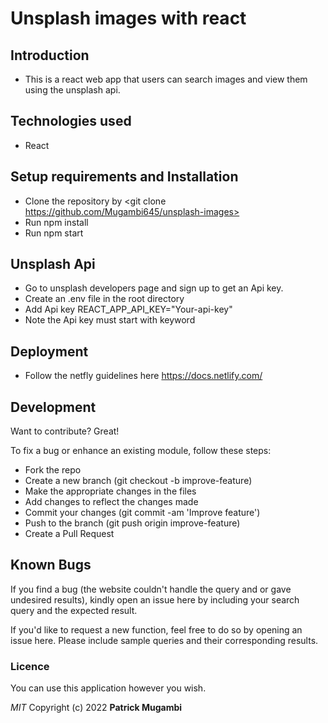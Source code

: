 # Unsplash images with react
## Introduction
 - This is a react web app that users can search images and view them using the unsplash api.
## Technologies used
- React
## Setup requirements and Installation
- Clone the repository by <git clone https://github.com/Mugambi645/unsplash-images>
- Run npm install
- Run npm start
## Unsplash Api
- Go to unsplash developers page and sign up to get an Api key.
- Create an .env file in the root directory
- Add Api key REACT_APP_API_KEY="Your-api-key"
- Note the Api key must start with <REACT-APP> keyword
## Deployment
- Follow the netfly guidelines here <https://docs.netlify.com/>
## Development
Want to contribute? Great!

To fix a bug or enhance an existing module, follow these steps:
- Fork the repo
- Create a new branch (git checkout -b improve-feature)
- Make the appropriate changes in the files
- Add changes to reflect the changes made
- Commit your changes (git commit -am 'Improve feature')
- Push to the branch (git push origin improve-feature)
- Create a Pull Request

## Known Bugs

If you find a bug (the website couldn't handle the query and or gave undesired results), kindly open an issue here by including your search query and the expected result.

If you'd like to request a new function, feel free to do so by opening an issue here. Please include sample queries and their corresponding results.
### Licence
You can use this application however you wish.

*MIT*
Copyright (c) 2022  **Patrick Mugambi**

